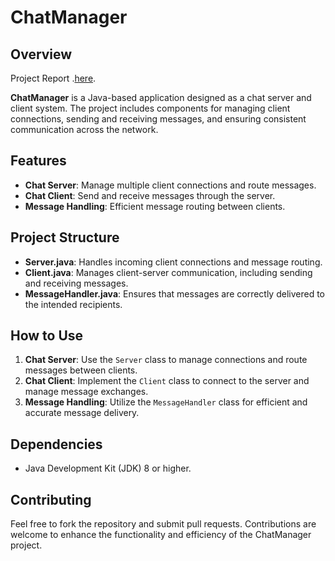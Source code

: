 # ChatManager

## Overview
Project Report .[here](https://github.com/Silent0Wings/ChatManager/blob/994e024f8392feb68ff29fa1d53fb9b8367405db/Github.pdf).

**ChatManager** is a Java-based application designed as a chat server and client system. The project includes components for managing client connections, sending and receiving messages, and ensuring consistent communication across the network.

## Features
- **Chat Server**: Manage multiple client connections and route messages.
- **Chat Client**: Send and receive messages through the server.
- **Message Handling**: Efficient message routing between clients.

## Project Structure

- **Server.java**: Handles incoming client connections and message routing.
- **Client.java**: Manages client-server communication, including sending and receiving messages.
- **MessageHandler.java**: Ensures that messages are correctly delivered to the intended recipients.

## How to Use
1. **Chat Server**: Use the `Server` class to manage connections and route messages between clients.
2. **Chat Client**: Implement the `Client` class to connect to the server and manage message exchanges.
3. **Message Handling**: Utilize the `MessageHandler` class for efficient and accurate message delivery.

## Dependencies
- Java Development Kit (JDK) 8 or higher.

## Contributing
Feel free to fork the repository and submit pull requests. Contributions are welcome to enhance the functionality and efficiency of the ChatManager project.
